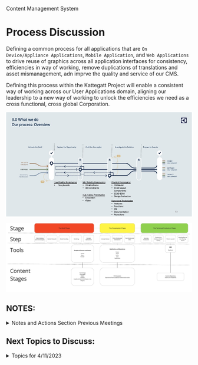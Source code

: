 Content Management System

# Process Discussion

Defining a common process for all applications that are `On Device/Appliance Applications`, `Mobile Application`, and `Web Applications` to drive reuse of graphics across all application interfaces for consistency, efficiencies in way of working, remove duplications of translations and asset mismanagement, adn imprve the quality and service of our CMS.  

Defining this process within the Kattegatt Project will enable a consistent way of working across our User Applications domain, aligning our leadership to a new way of working to unlock the efficiencies we need as a cross functional, cross global Corporation.

<p align="center">
  <img width="1200" src="../images/content_management_system/triple_diamond_valhalla.jpeg">
  </p>

<!-- Notes

-->

<p align="center">
  <img width="1200" src="../images/content_management_system/typical_design_process.jpg">
  </p>

<!-- Notes

-->

## **NOTES:**
<details>
  <summary>Notes and Actions Section Previous Meetings</summary>
  
### Notes: 4/4/2023:
|Type|Description|Owner|Delivery Date|Status|Notes|
|-----|-----|-----|-----|-----|-----|
|Action|`Needs of the Group Cross Functionally` Mobile, On Device and Web|Remy Ferber|4/11/2023|Open|Include in Needs the slice for Web|
|Action|`Terminology Alignment` for Way of Working|Magdalena Gawlik|4/11/2023|Open||
|Action|Common methodology to `Localization`|Magdalena Gawlik|4/11/2023|Open||
|Action|Follow Up Meeting next week to include Norbert Kozsir and Francesco Giorgetti|Wallace Elston|4/11/2023|Open||
|Action|Align on Flutter in next meeting with Norbert and integration with Phrase and Circleci|Wallace Elston|4/11/2023|Open|In Valhalla the token system for Figma, how to reuse this with the PoC for Linux and Flutter.|

</details>

## Next Topics to Discuss:
<details>
  <summary>Topics for 4/11/2023</summary>

1. Graphical Assetts and interfacing to the code.
1. Information Architecture and what this looks like from Design to the Software Team.
1. Tokenization (SHAPE) and files imported into code `next steps`.

</details>